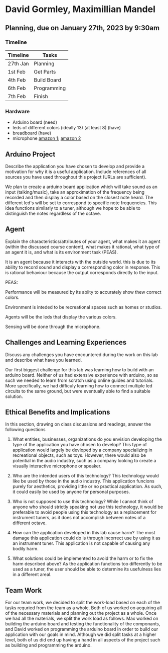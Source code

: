 # David Gormley, Maximillian Mandel

## Planning, due on January 27th, 2023 by 9:30am

### Timeline

|  Timeline  |    Tasks    |
| ---------- | ----------- |
|  27th Jan  |   Planning  |
|   1st Feb  |   Get Parts |
|   4th Feb  | Build Board |
|   6th Feb  | Programming |
|   7th Feb  |   Finish    |

### Hardware

- Arduino board (need)
- leds of different colors (ideally 13) (at least 8) (have)
- breadboard (have)
- microphone
[amazon 1](https://www.amazon.com/DAOKI-Sensitivity-Microphone-Detection-Arduino/dp/B00XT0PH10/ref=sr_1_3?crid=28V9D1JTD845K&keywords=arduino+microphone&qid=1674847782&sprefix=arduino+microhpone%2Caps%2C319&sr=8-3);
[amazon 2](https://www.amazon.com/DEVMO-Microphone-Sensitivity-Detection-Arduino/dp/B07S4DTKYH/ref=sr_1_1_sspa?crid=28V9D1JTD845K&keywords=arduino+microphone&qid=1674847851&sprefix=arduino+microhpone%2Caps%2C319&sr=8-1-spons&psc=1&spLa=ZW5jcnlwdGVkUXVhbGlmaWVyPUEyWE9LSjk1MjdSOUVHJmVuY3J5cHRlZElkPUEwMzUzMTA4Sko0WDhSQzI0Wk0wJmVuY3J5cHRlZEFkSWQ9QTAwNzE2NjJZRUI4NlE3SkZCTkkmd2lkZ2V0TmFtZT1zcF9hdGYmYWN0aW9uPWNsaWNrUmVkaXJlY3QmZG9Ob3RMb2dDbGljaz10cnVl)

## Arduino Project

Describe the application you have chosen to develop and provide a motivation for why it is a useful application. Include  references of all sources you have used throughout this project (URLs are sufficient).

We plan to create a arduino board application which will take sound as an input (talking/music), take an approximation of the frequency being recorded and then display a color based on the closest note heard. The different led's will be set to correspond to specific note frequencies. This idea functions similarly to a tuner, although we hope to be able to distinguish the notes regardless of the octave.

## Agent

Explain the characteristics/attributes of your agent, what makes it an agent (within the discussed course content), what makes it rational, what type of an agent it is, and what is its environment task (PEAS).

It is an agent because it interacts with the outside world. this is due to its ability to record sound and display a corresponding color in response. This is rational behaviour because the output corresponds directly to the input.

PEAS:

Performance will be measured by its abiity to accurately show thew correct colors.

Environment is inteded to be recreational spaces such as homes or studios.

Agents will be the leds that display the various colors.

Sensing will be done through the microphone.

## Challenges and Learning Experiences

Discuss any challenges you have encountered during the work on this lab and  describe what have you learned.

Our first biggest challenge for this lab was learning how to build with an arduino board. Neither of us had extensive experience with arduino, so as such we needed to learn from scratch using online guides and tutorials. More specifically, we had difficuly learning how to connect multiple led circuits to the same ground, but were eventually able to find a suitable solution.

## Ethical Benefits and Implications

In this section, drawing on class discussions and readings, answer the following questions

1. What entities, businesses, organizations do you envision developing the type of the application you have chosen to develop?
This type of application would largely be devloped by a company specializing in recreational objects, such as toys. However, there would also be potential in the audio industry, such as a company looking to create a visually interactive microphone or speaker.

2. Who are the intended users of this technology?
This technology would like be used by those in the audio industry. This application funcions purely for aesthetics, providing little or no practical application. As such, it could easily be used by anyone for personal purposes.

3. Who is not supposed to use this technology?
While I cannot think of anyone who should strictly speaking not use this technology, it would be preferable to avoid people using this technology as a replacement for instrument tuners, as it does not accomplish between notes of a different octave.

4. How can the application developed in this lab cause harm?
The most damage this application could do is through incorrect use by using it as an instrument tuner. This application is not capable of causing any bodily harm.

5. What solutions could be implemented to avoid the harm or to fix the harm described above?
As the application functions too differently to be used as a tuner, the user should be able to determine its usefulness lies in a different areal.

## Team Work

For our team work, we decided to split the work-load based on each of the tasks requried from the team as a whole. Both of us worked on acquiring all of the necessary materials and planning out the project as a whole. Once we had all the materials, we split the work load as follows. Max worked on building the arduino board and testing the functionality of the componants, and David worked on programming the arduino board in order to build our application with our goals in mind. Although we did split tasks at a higher level, both of us did end up having a hand in all aspects of the project such as building and programming the arduino.
